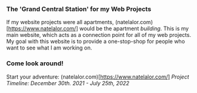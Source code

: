 ### The 'Grand Central Station' for my Web Projects
If my website projects were all apartments, (natelalor.com)[https://www.natelalor.com/] would be the apartment _building_. This is my main website, which acts as a connection point for all of my web projects. My goal with this website is to provide a one-stop-shop for people who want to see what I am working on.

### Come look around!
Start your adventure: (natelalor.com)[https://www.natelalor.com/]
_Project Timeline: December 30th. 2021 - July 25th, 2022_

